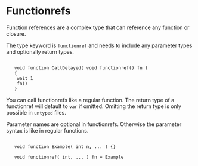 # Functionrefs

Function references are a complex type that can reference any function or closure.

The type keyword is `functionref` and needs to include any parameter types and optionally return types.

```squirrel

   void function CallDelayed( void functionref() fn )
   {
    wait 1
    fn()
   }
```

You can call functionrefs like a regular function. The return type of a functionref will default to `var` if omitted. Omitting the return type is only possible in `untyped` files.

Parameter names are optional in functionrefs. Otherwise the parameter syntax is like in regular functions.

```squirrel

   void function Example( int n, ... ) {}

   void functionref( int, ... ) fn = Example
```
